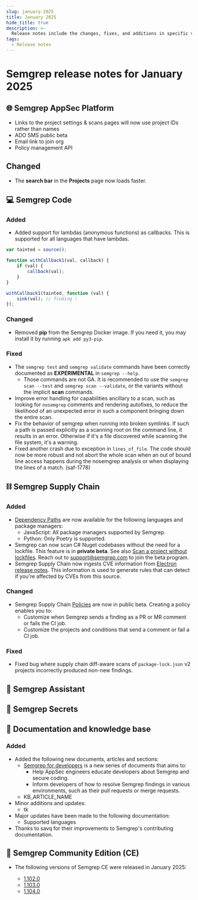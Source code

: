 ```yaml
---
slug: january-2025
title: January 2025
hide_title: true
description: >-
  Release notes include the changes, fixes, and additions in specific versions of Semgrep.
tags:
  - Release notes
---
```


# Semgrep release notes for January 2025

<!-- Remember to update latest endpoint -->
<!-- Remember to update index page -->


## 🌐 Semgrep AppSec Platform

- Links to the project settings & scans pages will now use project IDs rather than names
- ADO SMS public beta
- Email link to join org
- Policy management API

## Changed

- The **search bar** in the **Projects** page now loads faster.  <!-- 18697 -->

## 💻 Semgrep Code

### Added

- Added support for lambdas (anonymous functions) as callbacks. This is supported for all languages that have lambdas.

```javascript
var tainted = source();

function withCallback1(val, callback) {
    if (val) {
        callback(val);
    }
}

withCallback1(tainted, function (val) {
    sink(val); // finding !
});
```

### Changed

- Removed **pip** from the Semgrep Docker image. If you need it, you may install it by running `apk add py3-pip`.

### Fixed

- The `semgrep test` and `semgrep validate` commands have been correctly documented as **EXPERIMENTAL** in `semgrep --help`.
  - Those commands are not GA. It is recommended to use the `semgrep scan --test` and `semgrep scan --validate`, or the variants without the implicit **scan** commands.
- Improve error handling for capabilities ancillary to a scan, such as looking for `nosemgrep` comments and rendering autofixes, to reduce the likelihood of an unexpected error in such a component bringing down the entire scan.
- Fix the behavior of semgrep when running into broken symlinks. If such a path is passed explicitly as a scanning root on the command line, it results in an error. Otherwise if it's a file discovered while scanning the file system, it's a warning.
- Fixed another crash due to exception in `lines_of_file`. The code should now be more robust and not abort the whole scan when an out of bound line access happens during the nosemgrep analysis or when displaying the lines of a match. (saf-1778)

## ⛓️ Semgrep Supply Chain

### Added

<!-- Dependency graphs? -->
- [Dependency Paths](/semgrep-supply-chain/dependency-search#view-the-dependency-path) are now available for the following languages and package managers:
  - JavaScript: All package managers supported by Semgrep.
  - Python: Only Poetry is supported.
- Semgrep can now scan C# Nuget codebases without the need for a lockfile. This feature is in **private beta**. See also [Scan a project without lockfiles](/semgrep-supply-chain/getting-started#scan-a-project-without-lockfiles-beta). Reach out to [<i class="fa-regular fa-envelope"></i> support@semgrep.com](mailto:support@semgrep.com) to join the beta program.
- Semgrep Supply Chain now ingests CVE information from [<i class="fas fa-external-link fa-xs"></i> Electron release notes](https://releases.electronjs.org/releases/stable). This information is used to generate rules that can detect if you're affected by CVEs from this source.

### Changed

- Semgrep Supply Chain [Policies](/supply-chain/policies) are now in public beta. Creating a policy enables you to:
  - Customize when Semgrep sends a finding as a PR or MR comment or fails the CI job.
  - Customize the projects and conditions that send a comment or fail a CI job.

### Fixed

- Fixed bug where supply chain diff-aware scans of `package-lock.json` v2 projects incorrectly produced non-new findings.

## 🤖 Semgrep Assistant 

## 🔐 Semgrep Secrets

## 📝 Documentation and knowledge base

### Added 
- Added the following new documents, articles and sections:
  - [Semgrep for developers](/for-developers/overviews) is a new series of documents that aims to:
    - Help AppSec engineers educate developers about Semgrep and secure coding.
    - Inform developers of how to resolve Semgrep findings in various environments, such as their pull requests or merge requests.
  - KB_ARTICLE_NAME
- Minor additions and updates:
  - tk
- Major updates have been made to the following documentation:
  - Supported languages
- Thanks to savq for their improvements to Semgrep's contributing documentation.

## 🔧 Semgrep Community Edition (CE)

* The following versions of Semgrep CE were released in January 2025:

  - [<i class="fas fa-external-link fa-xs"></i> 1.102.0](https://github.com/semgrep/semgrep/releases/tag/v1.102.0) 
  - [<i class="fas fa-external-link fa-xs"></i> 1.103.0](https://github.com/semgrep/semgrep/releases/tag/v1.103.0)
  - [<i class="fas fa-external-link fa-xs"></i> 1.104.0](https://github.com/semgrep/semgrep/releases/tag/v1.104.0)
